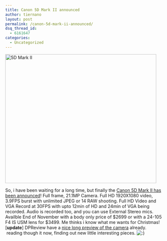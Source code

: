 ```yaml
---
title: Canon 5D Mark II announced
author: tiernano
layout: post
permalink: /canon-5d-mark-ii-announced/
dsq_thread_id:
  - 6161647
categories:
  - Uncategorized
---
```

<img src="http://images.lotas-smartman.net/image.ashx?id=fa0697f3-2c1f-4ae2-9c6b-4c16a60ae6d0" alt="5D Mark II" width="480" height="411" />

So, i have been waiting for a long time, but finally the [Canon 5D Mark II has been announced][1]! Full frame, 21.1MP Camera. Full HD 1920X1080 video, 3.9FPS burst with unlimited JPEG or 14 RAW shooting. Full HD Video and VGA Record at 30FPS with upto 12min of HD and 24min of VGA being recorded. Audio is recorded too, and you can use External Stereo mics. Availble End of November with a body only price of $2699 or with a 24-105 F4 IS USM lens for $3499. Me thinks i know what me wants for Christmas!  
[**update**] DPReview have a [nice long preview of the camera][2] already.  reading though it now, finding out new little interesting pieces. <img src="http://www.geekphotographer.com/wp-includes/images/smilies/icon_smile.gif" alt=":)" class="wp-smiley" />

 [1]: http://www.engadget.com/2008/09/17/21-1-megapixel-canon-eos-5d-mark-ii-with-full-frame-hd-video-ann/
 [2]: http://www.dpreview.com/previews/canoneos5dmarkii/